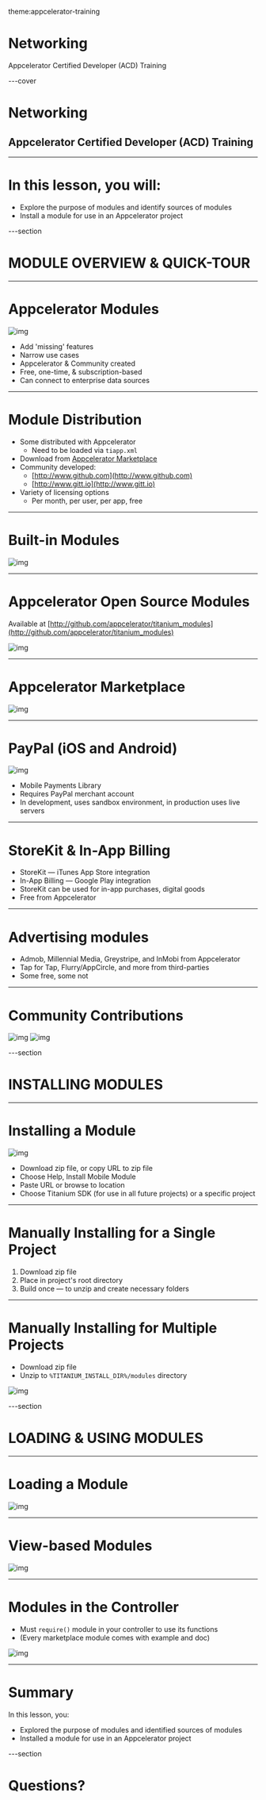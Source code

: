 theme:appcelerator-training

# Networking

Appcelerator Certified Developer (ACD) Training

---cover

# Networking

## Appcelerator Certified Developer (ACD) Training

--- 

# In this lesson, you will:

- Explore the purpose of modules and identify sources of modules
- Install a module for use in an Appcelerator project

---section 

# MODULE OVERVIEW & QUICK-TOUR

--- 

# Appcelerator Modules

![img](/assets/images/slides/9/image6.png)

- Add 'missing' features
- Narrow use cases
- Appcelerator & Community created
- Free, one-time, & subscription-based
- Can connect to enterprise data sources

--- 

# Module Distribution

- Some distributed with Appcelerator
  - Need to be loaded via ```tiapp.xml```
- Download from [Appcelerator Marketplace](http://marketplace.appcelerator.com)
- Community developed:
  - [http://www.github.com](http://www.github.com)
  - [http://www.gitt.io](http://www.gitt.io)
- Variety of licensing options
  - Per month, per user, per app, free

--- 

# Built-in Modules

![img](/assets/images/slides/9/image7.png)

--- 

# Appcelerator Open Source Modules

Available at [http://github.com/appcelerator/titanium_modules](http://github.com/appcelerator/titanium_modules)

![img](/assets/images/slides/9/image8.png)

--- 

# Appcelerator Marketplace

![img](/assets/images/slides/9/image9.png)

--- 

# PayPal (iOS and Android)

![img](/assets/images/slides/9/image11.png)

- Mobile Payments Library
- Requires PayPal merchant account
- In development, uses sandbox environment, in production uses live servers

--- 

# StoreKit & In-App Billing

- StoreKit — iTunes App Store integration
- In-App Billing — Google Play integration
- StoreKit can be used for in-app purchases, digital goods
- Free from Appcelerator

--- 

# Advertising modules

- Admob, Millennial Media, Greystripe, and InMobi from Appcelerator
- Tap for Tap, Flurry/AppCircle, and more from third-parties
- Some free, some not

--- 

# Community Contributions

![img](/assets/images/slides/9/image12.png)
![img](/assets/images/slides/9/image13.png)

---section 

# INSTALLING MODULES

--- 

# Installing a Module

![img](/assets/images/slides/9/image14.png)

- Download zip file, or copy URL to zip file
- Choose Help, Install Mobile Module
- Paste URL or browse to location
- Choose Titanium SDK (for use in all future projects) or a specific project

--- 

# Manually Installing for a Single Project

1. Download zip file
2. Place in project's root directory
3. Build once — to unzip and create necessary folders

--- 

# Manually Installing for Multiple Projects

- Download zip file
- Unzip to ```%TITANIUM_INSTALL_DIR%/modules``` directory

![img](/assets/images/slides/9/image15.png)

---section 

# LOADING & USING MODULES

--- 

# Loading a Module

![img](/assets/images/slides/9/image16.png)

--- 

# View-based Modules

![img](/assets/images/slides/9/image17.png)

--- 

# Modules in the Controller

- Must ```require()``` module in your controller to use its functions
- (Every marketplace module comes with example and doc)

![img](/assets/images/slides/9/image18.png)

--- 

# Summary

In this lesson, you:

- Explored the purpose of modules and identified sources of modules
- Installed a module for use in an Appcelerator project

---section

# Questions?